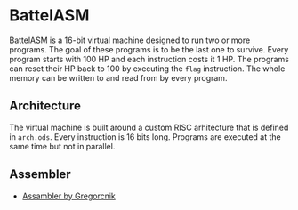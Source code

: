 # BattelASM
BattelASM is a 16-bit virtual machine designed to run two or more programs. The goal of these programs is to be the last one to survive. Every program starts with 100 HP and each instruction costs it 1 HP. The programs can reset their HP back to 100 by executing the  `flag` instruction. The whole memory can be written to and read from by every program.
## Architecture
The virtual machine is built around a custom RISC arhitecture that is defined in `arch.ods`. Every instruction is 16 bits long. Programs are executed at the same time but not in parallel.
## Assembler
- [Assambler by Gregorcnik](https://github.com/Gregorcnik/battelCompile)
